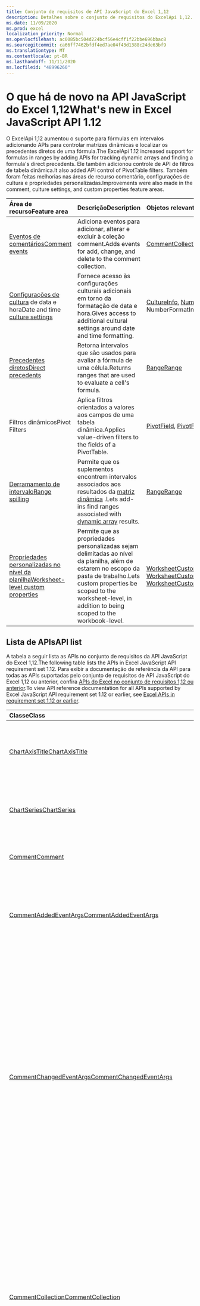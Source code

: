 ```yaml
---
title: Conjunto de requisitos de API JavaScript do Excel 1,12
description: Detalhes sobre o conjunto de requisitos do ExcelApi 1,12.
ms.date: 11/09/2020
ms.prod: excel
localization_priority: Normal
ms.openlocfilehash: ac0085bc504d224bcf56e4cff1f22bbe696bbac8
ms.sourcegitcommit: ca66ff7462bfdf4ed7ae04f43d1388c24de63bf9
ms.translationtype: MT
ms.contentlocale: pt-BR
ms.lasthandoff: 11/11/2020
ms.locfileid: "48996260"
---
```

# <a name="whats-new-in-excel-javascript-api-112"></a><span data-ttu-id="ef959-103">O que há de novo na API JavaScript do Excel 1,12</span><span class="sxs-lookup"><span data-stu-id="ef959-103">What's new in Excel JavaScript API 1.12</span></span>

<span data-ttu-id="ef959-104">O ExcelApi 1,12 aumentou o suporte para fórmulas em intervalos adicionando APIs para controlar matrizes dinâmicas e localizar os precedentes diretos de uma fórmula.</span><span class="sxs-lookup"><span data-stu-id="ef959-104">The ExcelApi 1.12 increased support for formulas in ranges by adding APIs for tracking dynamic arrays and finding a formula's direct precedents.</span></span> <span data-ttu-id="ef959-105">Ele também adicionou controle de API de filtros de tabela dinâmica.</span><span class="sxs-lookup"><span data-stu-id="ef959-105">It also added API control of PivotTable filters.</span></span> <span data-ttu-id="ef959-106">Também foram feitas melhorias nas áreas de recurso comentário, configurações de cultura e propriedades personalizadas.</span><span class="sxs-lookup"><span data-stu-id="ef959-106">Improvements were also made in the comment, culture settings, and custom properties feature areas.</span></span>

| <span data-ttu-id="ef959-107">Área de recurso</span><span class="sxs-lookup"><span data-stu-id="ef959-107">Feature area</span></span> | <span data-ttu-id="ef959-108">Descrição</span><span class="sxs-lookup"><span data-stu-id="ef959-108">Description</span></span> | <span data-ttu-id="ef959-109">Objetos relevantes</span><span class="sxs-lookup"><span data-stu-id="ef959-109">Relevant objects</span></span> |
|:--- |:--- |:--- |
| [<span data-ttu-id="ef959-110">Eventos de comentários</span><span class="sxs-lookup"><span data-stu-id="ef959-110">Comment events</span></span>](../../excel/excel-add-ins-comments.md#comment-events) | <span data-ttu-id="ef959-111">Adiciona eventos para adicionar, alterar e excluir à coleção comment.</span><span class="sxs-lookup"><span data-stu-id="ef959-111">Adds events for add, change, and delete to the comment collection.</span></span>| [<span data-ttu-id="ef959-112">CommentCollection</span><span class="sxs-lookup"><span data-stu-id="ef959-112">CommentCollection</span></span>](/javascript/api/excel/excel.commentcollection) |
| <span data-ttu-id="ef959-113">[Configurações de cultura](../../excel/excel-add-ins-workbooks.md#access-application-culture-settings) de data e hora</span><span class="sxs-lookup"><span data-stu-id="ef959-113">Date and time [culture settings](../../excel/excel-add-ins-workbooks.md#access-application-culture-settings)</span></span> | <span data-ttu-id="ef959-114">Fornece acesso às configurações culturais adicionais em torno da formatação de data e hora.</span><span class="sxs-lookup"><span data-stu-id="ef959-114">Gives access to additional cultural settings around date and time formatting.</span></span> | <span data-ttu-id="ef959-115">[CultureInfo](/javascript/api/excel/excel.cultureinfo), [NumberFormatInfo](/javascript/api/excel/excel.numberformatinfo) [aplicativo](/javascript/api/excel/excel.application) NumberFormatInfo</span><span class="sxs-lookup"><span data-stu-id="ef959-115">[CultureInfo](/javascript/api/excel/excel.cultureinfo), [NumberFormatInfo](/javascript/api/excel/excel.numberformatinfo) [Application](/javascript/api/excel/excel.application)</span></span> |
| [<span data-ttu-id="ef959-116">Precedentes diretos</span><span class="sxs-lookup"><span data-stu-id="ef959-116">Direct precedents</span></span>](../../excel/excel-add-ins-ranges-advanced.md#get-formula-precedents) | <span data-ttu-id="ef959-117">Retorna intervalos que são usados para avaliar a fórmula de uma célula.</span><span class="sxs-lookup"><span data-stu-id="ef959-117">Returns ranges that are used to evaluate a cell's formula.</span></span>| [<span data-ttu-id="ef959-118">Range</span><span class="sxs-lookup"><span data-stu-id="ef959-118">Range</span></span>](/javascript/api/excel/excel.range#getdirectprecedents--) |
| <span data-ttu-id="ef959-119">Filtros dinâmicos</span><span class="sxs-lookup"><span data-stu-id="ef959-119">Pivot Filters</span></span> | <span data-ttu-id="ef959-120">Aplica filtros orientados a valores aos campos de uma tabela dinâmica.</span><span class="sxs-lookup"><span data-stu-id="ef959-120">Applies value-driven filters to the fields of a PivotTable.</span></span> | <span data-ttu-id="ef959-121">[PivotField](/javascript/api/excel/excel.pivotfield#applyfilter-filter-), [PivotFilters](/javascript/api/excel/excel.pivotFilters)</span><span class="sxs-lookup"><span data-stu-id="ef959-121">[PivotField](/javascript/api/excel/excel.pivotfield#applyfilter-filter-), [PivotFilters](/javascript/api/excel/excel.pivotFilters)</span></span> |
| [<span data-ttu-id="ef959-122">Derramamento de intervalo</span><span class="sxs-lookup"><span data-stu-id="ef959-122">Range spilling</span></span>](../../excel/excel-add-ins-ranges-advanced.md#handle-dynamic-arrays-and-spilling) | <span data-ttu-id="ef959-123">Permite que os suplementos encontrem intervalos associados aos resultados da [matriz dinâmica](https://support.microsoft.com/office/205c6b06-03ba-4151-89a1-87a7eb36e531) .</span><span class="sxs-lookup"><span data-stu-id="ef959-123">Lets add-ins find ranges associated with [dynamic array](https://support.microsoft.com/office/205c6b06-03ba-4151-89a1-87a7eb36e531) results.</span></span> | [<span data-ttu-id="ef959-124">Range</span><span class="sxs-lookup"><span data-stu-id="ef959-124">Range</span></span>](/javascript/api/excel/excel.range) |
| [<span data-ttu-id="ef959-125">Propriedades personalizadas no nível da planilha</span><span class="sxs-lookup"><span data-stu-id="ef959-125">Worksheet-level custom properties</span></span>](../../excel/excel-add-ins-workbooks.md#worksheet-level-custom-properties) | <span data-ttu-id="ef959-126">Permite que as propriedades personalizadas sejam delimitadas ao nível da planilha, além de estarem no escopo da pasta de trabalho.</span><span class="sxs-lookup"><span data-stu-id="ef959-126">Lets custom properties be scoped to the worksheet-level, in addition to being scoped to the workbook-level.</span></span> | <span data-ttu-id="ef959-127">[WorksheetCustomProperty](/javascript/api/excel/excel.worksheetcustomproperty), [WorksheetCustomPropertyCollection](/javascript/api/excel/excel.worksheetcustompropertycollection)</span><span class="sxs-lookup"><span data-stu-id="ef959-127">[WorksheetCustomProperty](/javascript/api/excel/excel.worksheetcustomproperty), [WorksheetCustomPropertyCollection](/javascript/api/excel/excel.worksheetcustompropertycollection)</span></span>|

## <a name="api-list"></a><span data-ttu-id="ef959-128">Lista de APIs</span><span class="sxs-lookup"><span data-stu-id="ef959-128">API list</span></span>

<span data-ttu-id="ef959-129">A tabela a seguir lista as APIs no conjunto de requisitos da API JavaScript do Excel 1,12.</span><span class="sxs-lookup"><span data-stu-id="ef959-129">The following table lists the APIs in Excel JavaScript API requirement set 1.12.</span></span> <span data-ttu-id="ef959-130">Para exibir a documentação de referência da API para todas as APIs suportadas pelo conjunto de requisitos de API JavaScript do Excel 1,12 ou anterior, confira [APIs do Excel no conjunto de requisitos 1,12 ou anterior](/javascript/api/excel?view=excel-js-1.12&preserve-view=true).</span><span class="sxs-lookup"><span data-stu-id="ef959-130">To view API reference documentation for all APIs supported by Excel JavaScript API requirement set 1.12 or earlier, see [Excel APIs in requirement set 1.12 or earlier](/javascript/api/excel?view=excel-js-1.12&preserve-view=true).</span></span>

| <span data-ttu-id="ef959-131">Classe</span><span class="sxs-lookup"><span data-stu-id="ef959-131">Class</span></span> | <span data-ttu-id="ef959-132">Campos</span><span class="sxs-lookup"><span data-stu-id="ef959-132">Fields</span></span> | <span data-ttu-id="ef959-133">Descrição</span><span class="sxs-lookup"><span data-stu-id="ef959-133">Description</span></span> |
|:---|:---|:---|
|[<span data-ttu-id="ef959-134">ChartAxisTitle</span><span class="sxs-lookup"><span data-stu-id="ef959-134">ChartAxisTitle</span></span>](/javascript/api/excel/excel.chartaxistitle)|[<span data-ttu-id="ef959-135">textOrientation</span><span class="sxs-lookup"><span data-stu-id="ef959-135">textOrientation</span></span>](/javascript/api/excel/excel.chartaxistitle#textorientation)|<span data-ttu-id="ef959-136">Especifica o ângulo no qual o texto é orientado para o título do eixo do gráfico.</span><span class="sxs-lookup"><span data-stu-id="ef959-136">Specifies the angle to which the text is oriented for the chart axis title.</span></span>|
|[<span data-ttu-id="ef959-137">ChartSeries</span><span class="sxs-lookup"><span data-stu-id="ef959-137">ChartSeries</span></span>](/javascript/api/excel/excel.chartseries)|[<span data-ttu-id="ef959-138">getDimensionValues (dimensão: Excel. ChartSeriesDimension)</span><span class="sxs-lookup"><span data-stu-id="ef959-138">getDimensionValues(dimension: Excel.ChartSeriesDimension)</span></span>](/javascript/api/excel/excel.chartseries#getdimensionvalues-dimension-)|<span data-ttu-id="ef959-139">Obtém os valores de uma única dimensão da série de gráficos.</span><span class="sxs-lookup"><span data-stu-id="ef959-139">Gets the values from a single dimension of the chart series.</span></span>|
|[<span data-ttu-id="ef959-140">Comment</span><span class="sxs-lookup"><span data-stu-id="ef959-140">Comment</span></span>](/javascript/api/excel/excel.comment)|[<span data-ttu-id="ef959-141">contentType</span><span class="sxs-lookup"><span data-stu-id="ef959-141">contentType</span></span>](/javascript/api/excel/excel.comment#contenttype)|<span data-ttu-id="ef959-142">Obtém o tipo de conteúdo do comentário.</span><span class="sxs-lookup"><span data-stu-id="ef959-142">Gets the content type of the comment.</span></span>|
|[<span data-ttu-id="ef959-143">CommentAddedEventArgs</span><span class="sxs-lookup"><span data-stu-id="ef959-143">CommentAddedEventArgs</span></span>](/javascript/api/excel/excel.commentaddedeventargs)|[<span data-ttu-id="ef959-144">commentDetails</span><span class="sxs-lookup"><span data-stu-id="ef959-144">commentDetails</span></span>](/javascript/api/excel/excel.commentaddedeventargs#commentdetails)|<span data-ttu-id="ef959-145">Obtenha a matriz CommentDetail que contém a ID de comentário e as IDs de suas respostas relacionadas.</span><span class="sxs-lookup"><span data-stu-id="ef959-145">Get the CommentDetail array which contains the comment Id and Ids of its related replies.</span></span>|
||[<span data-ttu-id="ef959-146">source</span><span class="sxs-lookup"><span data-stu-id="ef959-146">source</span></span>](/javascript/api/excel/excel.commentaddedeventargs#source)|<span data-ttu-id="ef959-147">Especifica a origem do evento.</span><span class="sxs-lookup"><span data-stu-id="ef959-147">Specifies the source of the event.</span></span>|
||[<span data-ttu-id="ef959-148">tipo</span><span class="sxs-lookup"><span data-stu-id="ef959-148">type</span></span>](/javascript/api/excel/excel.commentaddedeventargs#type)|<span data-ttu-id="ef959-149">Obtém o tipo do evento.</span><span class="sxs-lookup"><span data-stu-id="ef959-149">Gets the type of the event.</span></span>|
||[<span data-ttu-id="ef959-150">worksheetId</span><span class="sxs-lookup"><span data-stu-id="ef959-150">worksheetId</span></span>](/javascript/api/excel/excel.commentaddedeventargs#worksheetid)|<span data-ttu-id="ef959-151">Obtém a ID da planilha na qual o evento ocorreu.</span><span class="sxs-lookup"><span data-stu-id="ef959-151">Gets the Id of the worksheet in which the event happened.</span></span>|
|[<span data-ttu-id="ef959-152">CommentChangedEventArgs</span><span class="sxs-lookup"><span data-stu-id="ef959-152">CommentChangedEventArgs</span></span>](/javascript/api/excel/excel.commentchangedeventargs)|[<span data-ttu-id="ef959-153">changeType</span><span class="sxs-lookup"><span data-stu-id="ef959-153">changeType</span></span>](/javascript/api/excel/excel.commentchangedeventargs#changetype)|<span data-ttu-id="ef959-154">Obtém o tipo de alteração que representa como o evento alterado é disparado.</span><span class="sxs-lookup"><span data-stu-id="ef959-154">Gets the change type that represents how the changed event is triggered.</span></span>|
||[<span data-ttu-id="ef959-155">commentDetails</span><span class="sxs-lookup"><span data-stu-id="ef959-155">commentDetails</span></span>](/javascript/api/excel/excel.commentchangedeventargs#commentdetails)|<span data-ttu-id="ef959-156">Obtenha a matriz CommentDetail que contém a ID de comentário e as IDs de suas respostas relacionadas.</span><span class="sxs-lookup"><span data-stu-id="ef959-156">Get the CommentDetail array which contains the comment Id and Ids of its related replies.</span></span>|
||[<span data-ttu-id="ef959-157">source</span><span class="sxs-lookup"><span data-stu-id="ef959-157">source</span></span>](/javascript/api/excel/excel.commentchangedeventargs#source)|<span data-ttu-id="ef959-158">Especifica a origem do evento.</span><span class="sxs-lookup"><span data-stu-id="ef959-158">Specifies the source of the event.</span></span>|
||[<span data-ttu-id="ef959-159">tipo</span><span class="sxs-lookup"><span data-stu-id="ef959-159">type</span></span>](/javascript/api/excel/excel.commentchangedeventargs#type)|<span data-ttu-id="ef959-160">Obtém o tipo do evento.</span><span class="sxs-lookup"><span data-stu-id="ef959-160">Gets the type of the event.</span></span>|
||[<span data-ttu-id="ef959-161">worksheetId</span><span class="sxs-lookup"><span data-stu-id="ef959-161">worksheetId</span></span>](/javascript/api/excel/excel.commentchangedeventargs#worksheetid)|<span data-ttu-id="ef959-162">Obtém a ID da planilha na qual o evento ocorreu.</span><span class="sxs-lookup"><span data-stu-id="ef959-162">Gets the Id of the worksheet in which the event happened.</span></span>|
|[<span data-ttu-id="ef959-163">CommentCollection</span><span class="sxs-lookup"><span data-stu-id="ef959-163">CommentCollection</span></span>](/javascript/api/excel/excel.commentcollection)|[<span data-ttu-id="ef959-164">onAdded</span><span class="sxs-lookup"><span data-stu-id="ef959-164">onAdded</span></span>](/javascript/api/excel/excel.commentcollection#onadded)|<span data-ttu-id="ef959-165">Ocorre quando os comentários são adicionados.</span><span class="sxs-lookup"><span data-stu-id="ef959-165">Occurs when the comments are added.</span></span>|
||[<span data-ttu-id="ef959-166">onChanged</span><span class="sxs-lookup"><span data-stu-id="ef959-166">onChanged</span></span>](/javascript/api/excel/excel.commentcollection#onchanged)|<span data-ttu-id="ef959-167">Ocorre quando comentários ou respostas em uma coleção de comentários são alterados, incluindo quando respostas são excluídas.</span><span class="sxs-lookup"><span data-stu-id="ef959-167">Occurs when comments or replies in a comment collection are changed, including when replies are deleted.</span></span>|
||[<span data-ttu-id="ef959-168">onDeleted</span><span class="sxs-lookup"><span data-stu-id="ef959-168">onDeleted</span></span>](/javascript/api/excel/excel.commentcollection#ondeleted)|<span data-ttu-id="ef959-169">Ocorre quando os comentários são excluídos na coleção comment.</span><span class="sxs-lookup"><span data-stu-id="ef959-169">Occurs when comments are deleted in the comment collection.</span></span>|
|[<span data-ttu-id="ef959-170">CommentDeletedEventArgs</span><span class="sxs-lookup"><span data-stu-id="ef959-170">CommentDeletedEventArgs</span></span>](/javascript/api/excel/excel.commentdeletedeventargs)|[<span data-ttu-id="ef959-171">commentDetails</span><span class="sxs-lookup"><span data-stu-id="ef959-171">commentDetails</span></span>](/javascript/api/excel/excel.commentdeletedeventargs#commentdetails)|<span data-ttu-id="ef959-172">Obtenha a matriz CommentDetail que contém a ID de comentário e as IDs de suas respostas relacionadas.</span><span class="sxs-lookup"><span data-stu-id="ef959-172">Get the CommentDetail array which contains the comment Id and Ids of its related replies.</span></span>|
||[<span data-ttu-id="ef959-173">source</span><span class="sxs-lookup"><span data-stu-id="ef959-173">source</span></span>](/javascript/api/excel/excel.commentdeletedeventargs#source)|<span data-ttu-id="ef959-174">Especifica a origem do evento.</span><span class="sxs-lookup"><span data-stu-id="ef959-174">Specifies the source of the event.</span></span>|
||[<span data-ttu-id="ef959-175">tipo</span><span class="sxs-lookup"><span data-stu-id="ef959-175">type</span></span>](/javascript/api/excel/excel.commentdeletedeventargs#type)|<span data-ttu-id="ef959-176">Obtém o tipo do evento.</span><span class="sxs-lookup"><span data-stu-id="ef959-176">Gets the type of the event.</span></span>|
||[<span data-ttu-id="ef959-177">worksheetId</span><span class="sxs-lookup"><span data-stu-id="ef959-177">worksheetId</span></span>](/javascript/api/excel/excel.commentdeletedeventargs#worksheetid)|<span data-ttu-id="ef959-178">Obtém a ID da planilha na qual o evento ocorreu.</span><span class="sxs-lookup"><span data-stu-id="ef959-178">Gets the Id of the worksheet in which the event happened.</span></span>|
|[<span data-ttu-id="ef959-179">CommentDetail</span><span class="sxs-lookup"><span data-stu-id="ef959-179">CommentDetail</span></span>](/javascript/api/excel/excel.commentdetail)|[<span data-ttu-id="ef959-180">commentId</span><span class="sxs-lookup"><span data-stu-id="ef959-180">commentId</span></span>](/javascript/api/excel/excel.commentdetail#commentid)|<span data-ttu-id="ef959-181">Representa a ID do comentário.</span><span class="sxs-lookup"><span data-stu-id="ef959-181">Represents the id of comment.</span></span>|
||[<span data-ttu-id="ef959-182">replyIds</span><span class="sxs-lookup"><span data-stu-id="ef959-182">replyIds</span></span>](/javascript/api/excel/excel.commentdetail#replyids)|<span data-ttu-id="ef959-183">Representa as IDs das respostas relacionadas que pertencem ao comentário.</span><span class="sxs-lookup"><span data-stu-id="ef959-183">Represents the ids of the related replies belong to comment.</span></span>|
|[<span data-ttu-id="ef959-184">CommentReply</span><span class="sxs-lookup"><span data-stu-id="ef959-184">CommentReply</span></span>](/javascript/api/excel/excel.commentreply)|[<span data-ttu-id="ef959-185">contentType</span><span class="sxs-lookup"><span data-stu-id="ef959-185">contentType</span></span>](/javascript/api/excel/excel.commentreply#contenttype)|<span data-ttu-id="ef959-186">O tipo de conteúdo da resposta.</span><span class="sxs-lookup"><span data-stu-id="ef959-186">The content type of the reply.</span></span>|
|[<span data-ttu-id="ef959-187">CultureInfo</span><span class="sxs-lookup"><span data-stu-id="ef959-187">CultureInfo</span></span>](/javascript/api/excel/excel.cultureinfo)|[<span data-ttu-id="ef959-188">datetimeFormat</span><span class="sxs-lookup"><span data-stu-id="ef959-188">datetimeFormat</span></span>](/javascript/api/excel/excel.cultureinfo#datetimeformat)|<span data-ttu-id="ef959-189">Define o formato culturalmente apropriado para exibir data e hora.</span><span class="sxs-lookup"><span data-stu-id="ef959-189">Defines the culturally appropriate format of displaying date and time.</span></span>|
|[<span data-ttu-id="ef959-190">DatetimeFormatInfo</span><span class="sxs-lookup"><span data-stu-id="ef959-190">DatetimeFormatInfo</span></span>](/javascript/api/excel/excel.datetimeformatinfo)|[<span data-ttu-id="ef959-191">dateSeparator</span><span class="sxs-lookup"><span data-stu-id="ef959-191">dateSeparator</span></span>](/javascript/api/excel/excel.datetimeformatinfo#dateseparator)|<span data-ttu-id="ef959-192">Obtém a cadeia de caracteres usada como o separador de data.</span><span class="sxs-lookup"><span data-stu-id="ef959-192">Gets the string used as the date separator.</span></span>|
||[<span data-ttu-id="ef959-193">longDatePattern</span><span class="sxs-lookup"><span data-stu-id="ef959-193">longDatePattern</span></span>](/javascript/api/excel/excel.datetimeformatinfo#longdatepattern)|<span data-ttu-id="ef959-194">Obtém a cadeia de caracteres de formato para um valor de data longa.</span><span class="sxs-lookup"><span data-stu-id="ef959-194">Gets the format string for a long date value.</span></span>|
||[<span data-ttu-id="ef959-195">longTimePattern</span><span class="sxs-lookup"><span data-stu-id="ef959-195">longTimePattern</span></span>](/javascript/api/excel/excel.datetimeformatinfo#longtimepattern)|<span data-ttu-id="ef959-196">Obtém a cadeia de caracteres de formato para um valor de tempo longo.</span><span class="sxs-lookup"><span data-stu-id="ef959-196">Gets the format string for a long time value.</span></span>|
||[<span data-ttu-id="ef959-197">shortDatePattern</span><span class="sxs-lookup"><span data-stu-id="ef959-197">shortDatePattern</span></span>](/javascript/api/excel/excel.datetimeformatinfo#shortdatepattern)|<span data-ttu-id="ef959-198">Obtém a cadeia de caracteres de formato para um valor de data abreviada.</span><span class="sxs-lookup"><span data-stu-id="ef959-198">Gets the format string for a short date value.</span></span>|
||[<span data-ttu-id="ef959-199">timeSeparator</span><span class="sxs-lookup"><span data-stu-id="ef959-199">timeSeparator</span></span>](/javascript/api/excel/excel.datetimeformatinfo#timeseparator)|<span data-ttu-id="ef959-200">Obtém a cadeia de caracteres usada como o separador de tempo.</span><span class="sxs-lookup"><span data-stu-id="ef959-200">Gets the string used as the time separator.</span></span>|
|[<span data-ttu-id="ef959-201">PivotDateFilter</span><span class="sxs-lookup"><span data-stu-id="ef959-201">PivotDateFilter</span></span>](/javascript/api/excel/excel.pivotdatefilter)|[<span data-ttu-id="ef959-202">comparador</span><span class="sxs-lookup"><span data-stu-id="ef959-202">comparator</span></span>](/javascript/api/excel/excel.pivotdatefilter#comparator)|<span data-ttu-id="ef959-203">O comparador é o valor estático ao qual outros valores são comparados.</span><span class="sxs-lookup"><span data-stu-id="ef959-203">The comparator is the static value to which other values are compared.</span></span>|
||[<span data-ttu-id="ef959-204">condição</span><span class="sxs-lookup"><span data-stu-id="ef959-204">condition</span></span>](/javascript/api/excel/excel.pivotdatefilter#condition)|<span data-ttu-id="ef959-205">Especifica a condição para o filtro, que define os critérios de filtragem necessários.</span><span class="sxs-lookup"><span data-stu-id="ef959-205">Specifies the condition for the filter, which defines the necessary filtering criteria.</span></span>|
||[<span data-ttu-id="ef959-206">Exclude</span><span class="sxs-lookup"><span data-stu-id="ef959-206">exclusive</span></span>](/javascript/api/excel/excel.pivotdatefilter#exclusive)|<span data-ttu-id="ef959-207">Se true, Filter *excluirá* itens que atendem aos critérios.</span><span class="sxs-lookup"><span data-stu-id="ef959-207">If true, filter *excludes* items that meet criteria.</span></span>|
||[<span data-ttu-id="ef959-208">lowerBound</span><span class="sxs-lookup"><span data-stu-id="ef959-208">lowerBound</span></span>](/javascript/api/excel/excel.pivotdatefilter#lowerbound)|<span data-ttu-id="ef959-209">O limite inferior do intervalo para a condição de `Between` filtro.</span><span class="sxs-lookup"><span data-stu-id="ef959-209">The lower-bound of the range for the `Between` filter condition.</span></span>|
||[<span data-ttu-id="ef959-210">upperBound</span><span class="sxs-lookup"><span data-stu-id="ef959-210">upperBound</span></span>](/javascript/api/excel/excel.pivotdatefilter#upperbound)|<span data-ttu-id="ef959-211">O limite superior do intervalo para a condição de `Between` filtro.</span><span class="sxs-lookup"><span data-stu-id="ef959-211">The upper-bound of the range for the `Between` filter condition.</span></span>|
||[<span data-ttu-id="ef959-212">wholeDays</span><span class="sxs-lookup"><span data-stu-id="ef959-212">wholeDays</span></span>](/javascript/api/excel/excel.pivotdatefilter#wholedays)|<span data-ttu-id="ef959-213">Para `Equals` `Before` as condições de filtro,, e, `After` `Between` indica se as comparações devem ser feitas como dias inteiros.</span><span class="sxs-lookup"><span data-stu-id="ef959-213">For `Equals`, `Before`, `After`, and `Between` filter conditions, indicates if comparisons should be made as whole days.</span></span>|
|[<span data-ttu-id="ef959-214">PivotField</span><span class="sxs-lookup"><span data-stu-id="ef959-214">PivotField</span></span>](/javascript/api/excel/excel.pivotfield)|[<span data-ttu-id="ef959-215">applyFilter (filtro: Excel. PivotFilters)</span><span class="sxs-lookup"><span data-stu-id="ef959-215">applyFilter(filter: Excel.PivotFilters)</span></span>](/javascript/api/excel/excel.pivotfield#applyfilter-filter-)|<span data-ttu-id="ef959-216">Define um ou mais PivotFilters atuais do campo e os aplica ao campo.</span><span class="sxs-lookup"><span data-stu-id="ef959-216">Sets one or more of the field's current PivotFilters and applies them to the field.</span></span>|
||[<span data-ttu-id="ef959-217">clearAllFilters ()</span><span class="sxs-lookup"><span data-stu-id="ef959-217">clearAllFilters()</span></span>](/javascript/api/excel/excel.pivotfield#clearallfilters--)|<span data-ttu-id="ef959-218">Limpa todos os critérios de todos os filtros de campo.</span><span class="sxs-lookup"><span data-stu-id="ef959-218">Clears all criteria from all of the field's filters.</span></span>|
||[<span data-ttu-id="ef959-219">clearFilter (FilterType: Excel. PivotFilterType)</span><span class="sxs-lookup"><span data-stu-id="ef959-219">clearFilter(filterType: Excel.PivotFilterType)</span></span>](/javascript/api/excel/excel.pivotfield#clearfilter-filtertype-)|<span data-ttu-id="ef959-220">Limpa todos os critérios existentes do filtro do campo de determinado tipo (se houver algum aplicado no momento).</span><span class="sxs-lookup"><span data-stu-id="ef959-220">Clears all existing criteria from the field's filter of the given type (if one is currently applied).</span></span>|
||[<span data-ttu-id="ef959-221">GetFilters ()</span><span class="sxs-lookup"><span data-stu-id="ef959-221">getFilters()</span></span>](/javascript/api/excel/excel.pivotfield#getfilters--)|<span data-ttu-id="ef959-222">Obtém todos os filtros aplicados no campo no momento.</span><span class="sxs-lookup"><span data-stu-id="ef959-222">Gets all filters currently applied on the field.</span></span>|
||[<span data-ttu-id="ef959-223">IsFiltered (FilterType?: Excel. PivotFilterType)</span><span class="sxs-lookup"><span data-stu-id="ef959-223">isFiltered(filterType?: Excel.PivotFilterType)</span></span>](/javascript/api/excel/excel.pivotfield#isfiltered-filtertype-)|<span data-ttu-id="ef959-224">Verifica se há filtros aplicados no campo.</span><span class="sxs-lookup"><span data-stu-id="ef959-224">Checks if there are any applied filters on the field.</span></span>|
|[<span data-ttu-id="ef959-225">PivotFilters</span><span class="sxs-lookup"><span data-stu-id="ef959-225">PivotFilters</span></span>](/javascript/api/excel/excel.pivotfilters)|[<span data-ttu-id="ef959-226">dateFilter</span><span class="sxs-lookup"><span data-stu-id="ef959-226">dateFilter</span></span>](/javascript/api/excel/excel.pivotfilters#datefilter)|<span data-ttu-id="ef959-227">O filtro de data atualmente aplicado ao PivotField.</span><span class="sxs-lookup"><span data-stu-id="ef959-227">The PivotField's currently applied date filter.</span></span>|
||[<span data-ttu-id="ef959-228">labelFilter</span><span class="sxs-lookup"><span data-stu-id="ef959-228">labelFilter</span></span>](/javascript/api/excel/excel.pivotfilters#labelfilter)|<span data-ttu-id="ef959-229">O filtro de rótulo do PivotField atualmente aplicado.</span><span class="sxs-lookup"><span data-stu-id="ef959-229">The PivotField's currently applied label filter.</span></span>|
||[<span data-ttu-id="ef959-230">manualFilter</span><span class="sxs-lookup"><span data-stu-id="ef959-230">manualFilter</span></span>](/javascript/api/excel/excel.pivotfilters#manualfilter)|<span data-ttu-id="ef959-231">O filtro manual aplicado no momento do PivotField.</span><span class="sxs-lookup"><span data-stu-id="ef959-231">The PivotField's currently applied manual filter.</span></span>|
||[<span data-ttu-id="ef959-232">valueFilter</span><span class="sxs-lookup"><span data-stu-id="ef959-232">valueFilter</span></span>](/javascript/api/excel/excel.pivotfilters#valuefilter)|<span data-ttu-id="ef959-233">O filtro de valor atualmente aplicado ao PivotField.</span><span class="sxs-lookup"><span data-stu-id="ef959-233">The PivotField's currently applied value filter.</span></span>|
|[<span data-ttu-id="ef959-234">PivotLabelFilter</span><span class="sxs-lookup"><span data-stu-id="ef959-234">PivotLabelFilter</span></span>](/javascript/api/excel/excel.pivotlabelfilter)|[<span data-ttu-id="ef959-235">comparador</span><span class="sxs-lookup"><span data-stu-id="ef959-235">comparator</span></span>](/javascript/api/excel/excel.pivotlabelfilter#comparator)|<span data-ttu-id="ef959-236">O comparador é o valor estático ao qual outros valores são comparados.</span><span class="sxs-lookup"><span data-stu-id="ef959-236">The comparator is the static value to which other values are compared.</span></span>|
||[<span data-ttu-id="ef959-237">condição</span><span class="sxs-lookup"><span data-stu-id="ef959-237">condition</span></span>](/javascript/api/excel/excel.pivotlabelfilter#condition)|<span data-ttu-id="ef959-238">Especifica a condição para o filtro, que define os critérios de filtragem necessários.</span><span class="sxs-lookup"><span data-stu-id="ef959-238">Specifies the condition for the filter, which defines the necessary filtering criteria.</span></span>|
||[<span data-ttu-id="ef959-239">Exclude</span><span class="sxs-lookup"><span data-stu-id="ef959-239">exclusive</span></span>](/javascript/api/excel/excel.pivotlabelfilter#exclusive)|<span data-ttu-id="ef959-240">Se true, Filter *excluirá* itens que atendem aos critérios.</span><span class="sxs-lookup"><span data-stu-id="ef959-240">If true, filter *excludes* items that meet criteria.</span></span>|
||[<span data-ttu-id="ef959-241">lowerBound</span><span class="sxs-lookup"><span data-stu-id="ef959-241">lowerBound</span></span>](/javascript/api/excel/excel.pivotlabelfilter#lowerbound)|<span data-ttu-id="ef959-242">O limite inferior do intervalo para a condição de filtro between.</span><span class="sxs-lookup"><span data-stu-id="ef959-242">The lower-bound of the range for the Between filter condition.</span></span>|
||[<span data-ttu-id="ef959-243">substring</span><span class="sxs-lookup"><span data-stu-id="ef959-243">substring</span></span>](/javascript/api/excel/excel.pivotlabelfilter#substring)|<span data-ttu-id="ef959-244">A subcadeia de caracteres usada para as `BeginsWith` `EndsWith` condições de filtro, e `Contains` .</span><span class="sxs-lookup"><span data-stu-id="ef959-244">The substring used for `BeginsWith`, `EndsWith`, and `Contains` filter conditions.</span></span>|
||[<span data-ttu-id="ef959-245">upperBound</span><span class="sxs-lookup"><span data-stu-id="ef959-245">upperBound</span></span>](/javascript/api/excel/excel.pivotlabelfilter#upperbound)|<span data-ttu-id="ef959-246">O limite superior do intervalo para a condição de filtro entre.</span><span class="sxs-lookup"><span data-stu-id="ef959-246">The upper-bound of the range for the Between filter condition.</span></span>|
|[<span data-ttu-id="ef959-247">PivotManualFilter</span><span class="sxs-lookup"><span data-stu-id="ef959-247">PivotManualFilter</span></span>](/javascript/api/excel/excel.pivotmanualfilter)|[<span data-ttu-id="ef959-248">selectedItems</span><span class="sxs-lookup"><span data-stu-id="ef959-248">selectedItems</span></span>](/javascript/api/excel/excel.pivotmanualfilter#selecteditems)|<span data-ttu-id="ef959-249">Uma lista de itens selecionados a serem filtrados manualmente.</span><span class="sxs-lookup"><span data-stu-id="ef959-249">A list of selected items to manually filter.</span></span>|
|[<span data-ttu-id="ef959-250">PivotTable</span><span class="sxs-lookup"><span data-stu-id="ef959-250">PivotTable</span></span>](/javascript/api/excel/excel.pivottable)|[<span data-ttu-id="ef959-251">allowMultipleFiltersPerField</span><span class="sxs-lookup"><span data-stu-id="ef959-251">allowMultipleFiltersPerField</span></span>](/javascript/api/excel/excel.pivottable#allowmultiplefiltersperfield)|<span data-ttu-id="ef959-252">Especifica se a tabela dinâmica permite o aplicativo de vários PivotFilters em um determinado campo PivotField na tabela.</span><span class="sxs-lookup"><span data-stu-id="ef959-252">Specifies if the PivotTable allows the application of multiple PivotFilters on a given PivotField in the table.</span></span>|
|[<span data-ttu-id="ef959-253">PivotTableScopedCollection</span><span class="sxs-lookup"><span data-stu-id="ef959-253">PivotTableScopedCollection</span></span>](/javascript/api/excel/excel.pivottablescopedcollection)|[<span data-ttu-id="ef959-254">getCount()</span><span class="sxs-lookup"><span data-stu-id="ef959-254">getCount()</span></span>](/javascript/api/excel/excel.pivottablescopedcollection#getcount--)|<span data-ttu-id="ef959-255">Obtém o número de tabelas dinâmicas na coleção.</span><span class="sxs-lookup"><span data-stu-id="ef959-255">Gets the number of PivotTables in the collection.</span></span>|
||[<span data-ttu-id="ef959-256">getFirst()</span><span class="sxs-lookup"><span data-stu-id="ef959-256">getFirst()</span></span>](/javascript/api/excel/excel.pivottablescopedcollection#getfirst--)|<span data-ttu-id="ef959-257">Obtém a primeira tabela dinâmica na coleção.</span><span class="sxs-lookup"><span data-stu-id="ef959-257">Gets the first PivotTable in the collection.</span></span>|
||[<span data-ttu-id="ef959-258">getItem(key: string)</span><span class="sxs-lookup"><span data-stu-id="ef959-258">getItem(key: string)</span></span>](/javascript/api/excel/excel.pivottablescopedcollection#getitem-key-)|<span data-ttu-id="ef959-259">Obtém uma Tabela Dinâmica por nome.</span><span class="sxs-lookup"><span data-stu-id="ef959-259">Gets a PivotTable by name.</span></span>|
||[<span data-ttu-id="ef959-260">getItemOrNullObject(name: string)</span><span class="sxs-lookup"><span data-stu-id="ef959-260">getItemOrNullObject(name: string)</span></span>](/javascript/api/excel/excel.pivottablescopedcollection#getitemornullobject-name-)|<span data-ttu-id="ef959-261">Obtém uma Tabela Dinâmica por nome.</span><span class="sxs-lookup"><span data-stu-id="ef959-261">Gets a PivotTable by name.</span></span>|
||[<span data-ttu-id="ef959-262">items</span><span class="sxs-lookup"><span data-stu-id="ef959-262">items</span></span>](/javascript/api/excel/excel.pivottablescopedcollection#items)|<span data-ttu-id="ef959-263">Obtém os itens filhos carregados nesta coleção.</span><span class="sxs-lookup"><span data-stu-id="ef959-263">Gets the loaded child items in this collection.</span></span>|
|[<span data-ttu-id="ef959-264">PivotValueFilter</span><span class="sxs-lookup"><span data-stu-id="ef959-264">PivotValueFilter</span></span>](/javascript/api/excel/excel.pivotvaluefilter)|[<span data-ttu-id="ef959-265">comparador</span><span class="sxs-lookup"><span data-stu-id="ef959-265">comparator</span></span>](/javascript/api/excel/excel.pivotvaluefilter#comparator)|<span data-ttu-id="ef959-266">O comparador é o valor estático ao qual outros valores são comparados.</span><span class="sxs-lookup"><span data-stu-id="ef959-266">The comparator is the static value to which other values are compared.</span></span>|
||[<span data-ttu-id="ef959-267">condição</span><span class="sxs-lookup"><span data-stu-id="ef959-267">condition</span></span>](/javascript/api/excel/excel.pivotvaluefilter#condition)|<span data-ttu-id="ef959-268">Especifica a condição para o filtro, que define os critérios de filtragem necessários.</span><span class="sxs-lookup"><span data-stu-id="ef959-268">Specifies the condition for the filter, which defines the necessary filtering criteria.</span></span>|
||[<span data-ttu-id="ef959-269">Exclude</span><span class="sxs-lookup"><span data-stu-id="ef959-269">exclusive</span></span>](/javascript/api/excel/excel.pivotvaluefilter#exclusive)|<span data-ttu-id="ef959-270">Se true, Filter *excluirá* itens que atendem aos critérios.</span><span class="sxs-lookup"><span data-stu-id="ef959-270">If true, filter *excludes* items that meet criteria.</span></span>|
||[<span data-ttu-id="ef959-271">lowerBound</span><span class="sxs-lookup"><span data-stu-id="ef959-271">lowerBound</span></span>](/javascript/api/excel/excel.pivotvaluefilter#lowerbound)|<span data-ttu-id="ef959-272">O limite inferior do intervalo para a condição de `Between` filtro.</span><span class="sxs-lookup"><span data-stu-id="ef959-272">The lower-bound of the range for the `Between` filter condition.</span></span>|
||[<span data-ttu-id="ef959-273">SelectionType</span><span class="sxs-lookup"><span data-stu-id="ef959-273">selectionType</span></span>](/javascript/api/excel/excel.pivotvaluefilter#selectiontype)|<span data-ttu-id="ef959-274">Especifica se o filtro é para os N itens superiores/inferiores, N superior/inferior% ou soma superior/inferior N.</span><span class="sxs-lookup"><span data-stu-id="ef959-274">Specifies if the filter is for the top/bottom N items, top/bottom N percent, or top/bottom N sum.</span></span>|
||[<span data-ttu-id="ef959-275">soleira</span><span class="sxs-lookup"><span data-stu-id="ef959-275">threshold</span></span>](/javascript/api/excel/excel.pivotvaluefilter#threshold)|<span data-ttu-id="ef959-276">O número de limite de "N" de itens, porcentagem ou soma a ser filtrado para uma condição de filtro Top/Bottom.</span><span class="sxs-lookup"><span data-stu-id="ef959-276">The "N" threshold number of items, percent, or sum to be filtered for a Top/Bottom filter condition.</span></span>|
||[<span data-ttu-id="ef959-277">upperBound</span><span class="sxs-lookup"><span data-stu-id="ef959-277">upperBound</span></span>](/javascript/api/excel/excel.pivotvaluefilter#upperbound)|<span data-ttu-id="ef959-278">O limite superior do intervalo para a condição de `Between` filtro.</span><span class="sxs-lookup"><span data-stu-id="ef959-278">The upper-bound of the range for the `Between` filter condition.</span></span>|
||[<span data-ttu-id="ef959-279">value</span><span class="sxs-lookup"><span data-stu-id="ef959-279">value</span></span>](/javascript/api/excel/excel.pivotvaluefilter#value)|<span data-ttu-id="ef959-280">Nome do "valor" escolhido no campo pelo qual filtrar.</span><span class="sxs-lookup"><span data-stu-id="ef959-280">Name of the chosen "value" in the field by which to filter.</span></span>|
|[<span data-ttu-id="ef959-281">Range</span><span class="sxs-lookup"><span data-stu-id="ef959-281">Range</span></span>](/javascript/api/excel/excel.range)|[<span data-ttu-id="ef959-282">getDirectPrecedents()</span><span class="sxs-lookup"><span data-stu-id="ef959-282">getDirectPrecedents()</span></span>](/javascript/api/excel/excel.range#getdirectprecedents--)|<span data-ttu-id="ef959-283">Retorna um objeto WorkbookRangeAreas que representa o intervalo que contém todos os precedentes diretos de uma célula na mesma planilha ou em várias planilhas.</span><span class="sxs-lookup"><span data-stu-id="ef959-283">Returns a WorkbookRangeAreas object that represents the range containing all the direct precedents of a cell in same worksheet or in multiple worksheets.</span></span>|
||[<span data-ttu-id="ef959-284">getpivotrs (fullyContained?: Boolean)</span><span class="sxs-lookup"><span data-stu-id="ef959-284">getPivotTables(fullyContained?: boolean)</span></span>](/javascript/api/excel/excel.range#getpivottables-fullycontained-)|<span data-ttu-id="ef959-285">Obtém uma coleção com escopo de tabelas dinâmicas que se sobrepõe ao intervalo.</span><span class="sxs-lookup"><span data-stu-id="ef959-285">Gets a scoped collection of PivotTables that overlap with the range.</span></span>|
||[<span data-ttu-id="ef959-286">getSpillParent()</span><span class="sxs-lookup"><span data-stu-id="ef959-286">getSpillParent()</span></span>](/javascript/api/excel/excel.range#getspillparent--)|<span data-ttu-id="ef959-287">Obtém o objeto range que contém a célula âncora para uma célula que recebe o despejo.</span><span class="sxs-lookup"><span data-stu-id="ef959-287">Gets the range object containing the anchor cell for a cell getting spilled into.</span></span>|
||[<span data-ttu-id="ef959-288">getSpillParentOrNullObject()</span><span class="sxs-lookup"><span data-stu-id="ef959-288">getSpillParentOrNullObject()</span></span>](/javascript/api/excel/excel.range#getspillparentornullobject--)|<span data-ttu-id="ef959-289">Obtém o objeto range que contém a célula âncora para uma célula que recebe o despejo.</span><span class="sxs-lookup"><span data-stu-id="ef959-289">Gets the range object containing the anchor cell for a cell getting spilled into.</span></span>|
||[<span data-ttu-id="ef959-290">getSpillingToRange()</span><span class="sxs-lookup"><span data-stu-id="ef959-290">getSpillingToRange()</span></span>](/javascript/api/excel/excel.range#getspillingtorange--)|<span data-ttu-id="ef959-291">Obtém objeto range que contém o intervalo de despejo quando chamado em uma célula âncora.</span><span class="sxs-lookup"><span data-stu-id="ef959-291">Gets the range object containing the spill range when called on an anchor cell.</span></span>|
||[<span data-ttu-id="ef959-292">getSpillingToRangeOrNullObject()</span><span class="sxs-lookup"><span data-stu-id="ef959-292">getSpillingToRangeOrNullObject()</span></span>](/javascript/api/excel/excel.range#getspillingtorangeornullobject--)|<span data-ttu-id="ef959-293">Obtém objeto range que contém o intervalo de despejo quando chamado em uma célula âncora.</span><span class="sxs-lookup"><span data-stu-id="ef959-293">Gets the range object containing the spill range when called on an anchor cell.</span></span>|
||[<span data-ttu-id="ef959-294">hasSpill</span><span class="sxs-lookup"><span data-stu-id="ef959-294">hasSpill</span></span>](/javascript/api/excel/excel.range#hasspill)|<span data-ttu-id="ef959-295">Representa se todas as células têm uma borda de despejo.</span><span class="sxs-lookup"><span data-stu-id="ef959-295">Represents if all cells have a spill border.</span></span>|
||[<span data-ttu-id="ef959-296">numberFormatCategories</span><span class="sxs-lookup"><span data-stu-id="ef959-296">numberFormatCategories</span></span>](/javascript/api/excel/excel.range#numberformatcategories)|<span data-ttu-id="ef959-297">Representa a categoria do formato de número de cada célula.</span><span class="sxs-lookup"><span data-stu-id="ef959-297">Represents the category of number format of each cell.</span></span>|
||[<span data-ttu-id="ef959-298">savedAsArray</span><span class="sxs-lookup"><span data-stu-id="ef959-298">savedAsArray</span></span>](/javascript/api/excel/excel.range#savedasarray)|<span data-ttu-id="ef959-299">Representa se todas as células seriam salvas como uma fórmula de matriz.</span><span class="sxs-lookup"><span data-stu-id="ef959-299">Represents if ALL the cells would be saved as an array formula.</span></span>|
|[<span data-ttu-id="ef959-300">RangeAreasCollection</span><span class="sxs-lookup"><span data-stu-id="ef959-300">RangeAreasCollection</span></span>](/javascript/api/excel/excel.rangeareascollection)|[<span data-ttu-id="ef959-301">getCount()</span><span class="sxs-lookup"><span data-stu-id="ef959-301">getCount()</span></span>](/javascript/api/excel/excel.rangeareascollection#getcount--)|<span data-ttu-id="ef959-302">Obtém o número de objetos RangeAreas nesta coleção.</span><span class="sxs-lookup"><span data-stu-id="ef959-302">Gets the number of RangeAreas objects in this collection.</span></span>|
||[<span data-ttu-id="ef959-303">getItemAt(index: number)</span><span class="sxs-lookup"><span data-stu-id="ef959-303">getItemAt(index: number)</span></span>](/javascript/api/excel/excel.rangeareascollection#getitemat-index-)|<span data-ttu-id="ef959-304">Retorna o objeto RangeAreas com base na posição na coleção.</span><span class="sxs-lookup"><span data-stu-id="ef959-304">Returns the RangeAreas object based on position in the collection.</span></span>|
||[<span data-ttu-id="ef959-305">items</span><span class="sxs-lookup"><span data-stu-id="ef959-305">items</span></span>](/javascript/api/excel/excel.rangeareascollection#items)|<span data-ttu-id="ef959-306">Obtém os itens filhos carregados nesta coleção.</span><span class="sxs-lookup"><span data-stu-id="ef959-306">Gets the loaded child items in this collection.</span></span>|
|[<span data-ttu-id="ef959-307">WorkbookRangeAreas</span><span class="sxs-lookup"><span data-stu-id="ef959-307">WorkbookRangeAreas</span></span>](/javascript/api/excel/excel.workbookrangeareas)|[<span data-ttu-id="ef959-308">getRangeAreasBySheet (Key: String)</span><span class="sxs-lookup"><span data-stu-id="ef959-308">getRangeAreasBySheet(key: string)</span></span>](/javascript/api/excel/excel.workbookrangeareas#getrangeareasbysheet-key-)|<span data-ttu-id="ef959-309">Retorna o `RangeAreas` objeto com base na ID ou no nome da planilha na coleção.</span><span class="sxs-lookup"><span data-stu-id="ef959-309">Returns the `RangeAreas` object based on worksheet id or name in the collection.</span></span>|
||[<span data-ttu-id="ef959-310">getRangeAreasOrNullObjectBySheet (Key: String)</span><span class="sxs-lookup"><span data-stu-id="ef959-310">getRangeAreasOrNullObjectBySheet(key: string)</span></span>](/javascript/api/excel/excel.workbookrangeareas#getrangeareasornullobjectbysheet-key-)|<span data-ttu-id="ef959-311">Retorna o `RangeAreas` objeto com base no nome ou na ID da planilha na coleção.</span><span class="sxs-lookup"><span data-stu-id="ef959-311">Returns the `RangeAreas` object based on worksheet name or id in the collection.</span></span>|
||[<span data-ttu-id="ef959-312">addresses</span><span class="sxs-lookup"><span data-stu-id="ef959-312">addresses</span></span>](/javascript/api/excel/excel.workbookrangeareas#addresses)|<span data-ttu-id="ef959-313">Retorna uma matriz de endereço em estilo a1.</span><span class="sxs-lookup"><span data-stu-id="ef959-313">Returns an array of address in A1-style.</span></span>|
||[<span data-ttu-id="ef959-314">areas</span><span class="sxs-lookup"><span data-stu-id="ef959-314">areas</span></span>](/javascript/api/excel/excel.workbookrangeareas#areas)|<span data-ttu-id="ef959-315">Retorna o `RangeAreasCollection` objeto.</span><span class="sxs-lookup"><span data-stu-id="ef959-315">Returns the `RangeAreasCollection` object.</span></span>|
||[<span data-ttu-id="ef959-316">variações</span><span class="sxs-lookup"><span data-stu-id="ef959-316">ranges</span></span>](/javascript/api/excel/excel.workbookrangeareas#ranges)|<span data-ttu-id="ef959-317">Retorna intervalos que compõem este objeto em um `RangeCollection` objeto.</span><span class="sxs-lookup"><span data-stu-id="ef959-317">Returns ranges that comprise this object in a `RangeCollection` object.</span></span>|
|[<span data-ttu-id="ef959-318">Worksheet</span><span class="sxs-lookup"><span data-stu-id="ef959-318">Worksheet</span></span>](/javascript/api/excel/excel.worksheet)|[<span data-ttu-id="ef959-319">customProperties</span><span class="sxs-lookup"><span data-stu-id="ef959-319">customProperties</span></span>](/javascript/api/excel/excel.worksheet#customproperties)|<span data-ttu-id="ef959-320">Obtém uma coleção de propriedades personalizadas no nível da planilha.</span><span class="sxs-lookup"><span data-stu-id="ef959-320">Gets a collection of worksheet-level custom properties.</span></span>|
|[<span data-ttu-id="ef959-321">WorksheetCustomProperty</span><span class="sxs-lookup"><span data-stu-id="ef959-321">WorksheetCustomProperty</span></span>](/javascript/api/excel/excel.worksheetcustomproperty)|[<span data-ttu-id="ef959-322">delete()</span><span class="sxs-lookup"><span data-stu-id="ef959-322">delete()</span></span>](/javascript/api/excel/excel.worksheetcustomproperty#delete--)|<span data-ttu-id="ef959-323">Exclui a propriedade personalizada.</span><span class="sxs-lookup"><span data-stu-id="ef959-323">Deletes the custom property.</span></span>|
||[<span data-ttu-id="ef959-324">key</span><span class="sxs-lookup"><span data-stu-id="ef959-324">key</span></span>](/javascript/api/excel/excel.worksheetcustomproperty#key)|<span data-ttu-id="ef959-325">Obtém a chave da propriedade personalizada.</span><span class="sxs-lookup"><span data-stu-id="ef959-325">Gets the key of the custom property.</span></span>|
||[<span data-ttu-id="ef959-326">value</span><span class="sxs-lookup"><span data-stu-id="ef959-326">value</span></span>](/javascript/api/excel/excel.worksheetcustomproperty#value)|<span data-ttu-id="ef959-327">Obtém ou define o valor da propriedade personalizada.</span><span class="sxs-lookup"><span data-stu-id="ef959-327">Gets or sets the value of the custom property.</span></span>|
|[<span data-ttu-id="ef959-328">WorksheetCustomPropertyCollection</span><span class="sxs-lookup"><span data-stu-id="ef959-328">WorksheetCustomPropertyCollection</span></span>](/javascript/api/excel/excel.worksheetcustompropertycollection)|[<span data-ttu-id="ef959-329">Add (Key: String, value: String)</span><span class="sxs-lookup"><span data-stu-id="ef959-329">add(key: string, value: string)</span></span>](/javascript/api/excel/excel.worksheetcustompropertycollection#add-key--value-)|<span data-ttu-id="ef959-330">Adiciona uma nova propriedade personalizada que é mapeada para a chave fornecida.</span><span class="sxs-lookup"><span data-stu-id="ef959-330">Adds a new custom property that maps to the provided key.</span></span>|
||[<span data-ttu-id="ef959-331">getCount()</span><span class="sxs-lookup"><span data-stu-id="ef959-331">getCount()</span></span>](/javascript/api/excel/excel.worksheetcustompropertycollection#getcount--)|<span data-ttu-id="ef959-332">Obtém o número de propriedades personalizadas nesta planilha.</span><span class="sxs-lookup"><span data-stu-id="ef959-332">Gets the number of custom properties on this worksheet.</span></span>|
||[<span data-ttu-id="ef959-333">getItem(key: string)</span><span class="sxs-lookup"><span data-stu-id="ef959-333">getItem(key: string)</span></span>](/javascript/api/excel/excel.worksheetcustompropertycollection#getitem-key-)|<span data-ttu-id="ef959-334">Obtém um objeto de propriedade personalizada por sua chave, que diferencia maiúsculas de minúsculas.</span><span class="sxs-lookup"><span data-stu-id="ef959-334">Gets a custom property object by its key, which is case-insensitive.</span></span>|
||[<span data-ttu-id="ef959-335">getItemOrNullObject(key: string)</span><span class="sxs-lookup"><span data-stu-id="ef959-335">getItemOrNullObject(key: string)</span></span>](/javascript/api/excel/excel.worksheetcustompropertycollection#getitemornullobject-key-)|<span data-ttu-id="ef959-336">Obtém um objeto de propriedade personalizada por sua chave, que diferencia maiúsculas de minúsculas.</span><span class="sxs-lookup"><span data-stu-id="ef959-336">Gets a custom property object by its key, which is case-insensitive.</span></span>|
||[<span data-ttu-id="ef959-337">items</span><span class="sxs-lookup"><span data-stu-id="ef959-337">items</span></span>](/javascript/api/excel/excel.worksheetcustompropertycollection#items)|<span data-ttu-id="ef959-338">Obtém os itens filhos carregados nesta coleção.</span><span class="sxs-lookup"><span data-stu-id="ef959-338">Gets the loaded child items in this collection.</span></span>|

## <a name="see-also"></a><span data-ttu-id="ef959-339">Confira também</span><span class="sxs-lookup"><span data-stu-id="ef959-339">See also</span></span>

- [<span data-ttu-id="ef959-340">Documentação deReferência da API JavaScript do Excel</span><span class="sxs-lookup"><span data-stu-id="ef959-340">Excel JavaScript API Reference Documentation</span></span>](/javascript/api/excel?view=excel-js-1.12&preserve-view=true)
- [<span data-ttu-id="ef959-341">Conjuntos de requisitos da API JavaScript do Excel</span><span class="sxs-lookup"><span data-stu-id="ef959-341">Excel JavaScript API requirement sets</span></span>](excel-api-requirement-sets.md)

